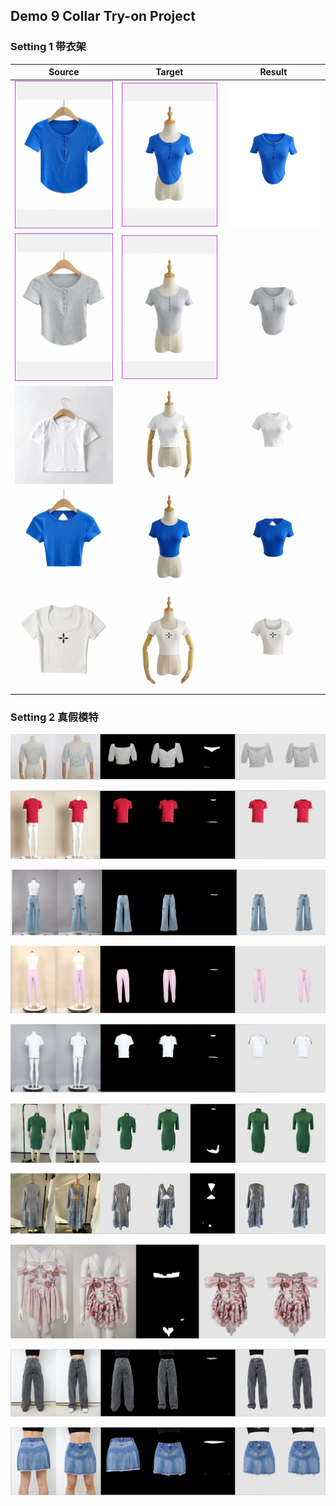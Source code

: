 ## Demo 9 Collar Try-on Project

### Setting 1 带衣架

| **Source**                                                   | **Target**                                                   | **Result**                                                   |
| ------------------------------------------------------------ | ------------------------------------------------------------ | ------------------------------------------------------------ |
| ![image-20230811143535101](./assets/image-20230811143535101.png) | ![image-20230811143537230](./assets/image-20230811143537230.png) | ![image-20230811143539258](./assets/image-20230811143539258.png) |
| ![image-20230811143638893](./assets/image-20230811143638893.png) | ![image-20230811143640563](./assets/image-20230811143640563.png) | ![image-20230811143642101](./assets/image-20230811143642101.png) |
| ![image-20230811143644598](./assets/image-20230811143644598.png) | ![image-20230811143646470](./assets/image-20230811143646470.png) | ![image-20230811143648794](./assets/image-20230811143648794.png) |
| ![image-20230811143650708](./assets/image-20230811143650708.png) | ![image-20230811143652508](./assets/image-20230811143652508.png) | ![image-20230811143654170](./assets/image-20230811143654170.png) |
| ![image-20230811143704210](./assets/image-20230811143704210.png) | ![image-20230811143705804](./assets/image-20230811143705804.png) | ![image-20230811143707345](./assets/image-20230811143707345.png) |

### Setting 2 真假模特

![image-20230811143817613](./assets/image-20230811143817613.png)

![image-20230811143821229](./assets/image-20230811143821229.png)

![image-20230811143824509](./assets/image-20230811143824509.png)

![image-20230811143827218](./assets/image-20230811143827218.png)

![image-20230811143833420](./assets/image-20230811143833420.png)

![image-20230811143836020](./assets/image-20230811143836020.png)

![image-20230811143839110](./assets/image-20230811143839110.png)

![image-20230811143842112](./assets/image-20230811143842112.png)

![image-20230811143845116](./assets/image-20230811143845116.png)

![image-20230811143848381](./assets/image-20230811143848381.png)


